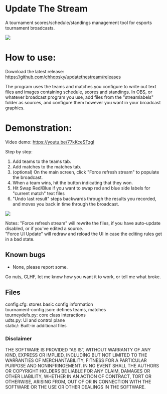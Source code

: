 # Update The Stream
A tournament scores/schedule/standings management tool for esports tournament broadcasts.

<img src="https://chhopsky.github.io/UDTS-demo.png">

# How to use:
Download the latest release: https://github.com/chhopsky/updatethestream/releases  

The program uses the teams and matches you configure to write out text files and images containing schedule, scores and standings. In OBS, or whatever broadcast program you use, add files from the "streamlabels" folder as sources, and configure them however you want in your broadcast graphics.

# Demonstration:
Video demo: https://youtu.be/77kKceSTzgI

Step by step:  
1. Add teams to the teams tab.  
2. Add matches to the matches tab.  
3. (optional) On the main screen, click "Force refresh stream" to populate the broadcast.  
4. When a team wins, hit the button indicating that they won.  
5. Hit Swap Red/Blue if you want to swap red and blue side labels for "current match" text files  
6. "Undo last result" steps backwards through the results you recorded, and moves you back in time through the broadcast.  

<img src="https://chhopsky.github.io/UDTS-screenshot.png">

Notes:
"Force refresh stream" will rewrite the files, if you have auto-update disabled, or if you've edited a source.  
"Force UI Update" will redraw and reload the UI in case the editing rules get in a bad state.  

## Known bugs
- None, please report some.

Go nuts, GLHF, let me know how you want it to work, or tell me what broke.

## Files
config.cfg: stores basic config information  
tournament-config.json: defines teams, matches  
tourneydefs.py: core class interactions  
udts.py: UI and control plane  
static/: Built-in additional files

### Disclaimer
THE SOFTWARE IS PROVIDED “AS IS”, WITHOUT WARRANTY OF ANY KIND, EXPRESS OR IMPLIED, INCLUDING BUT NOT LIMITED TO THE WARRANTIES OF MERCHANTABILITY, FITNESS FOR A PARTICULAR PURPOSE AND NONINFRINGEMENT. IN NO EVENT SHALL THE AUTHORS OR COPYRIGHT HOLDERS BE LIABLE FOR ANY CLAIM, DAMAGES OR OTHER LIABILITY, WHETHER IN AN ACTION OF CONTRACT, TORT OR OTHERWISE, ARISING FROM, OUT OF OR IN CONNECTION WITH THE SOFTWARE OR THE USE OR OTHER DEALINGS IN THE SOFTWARE.
